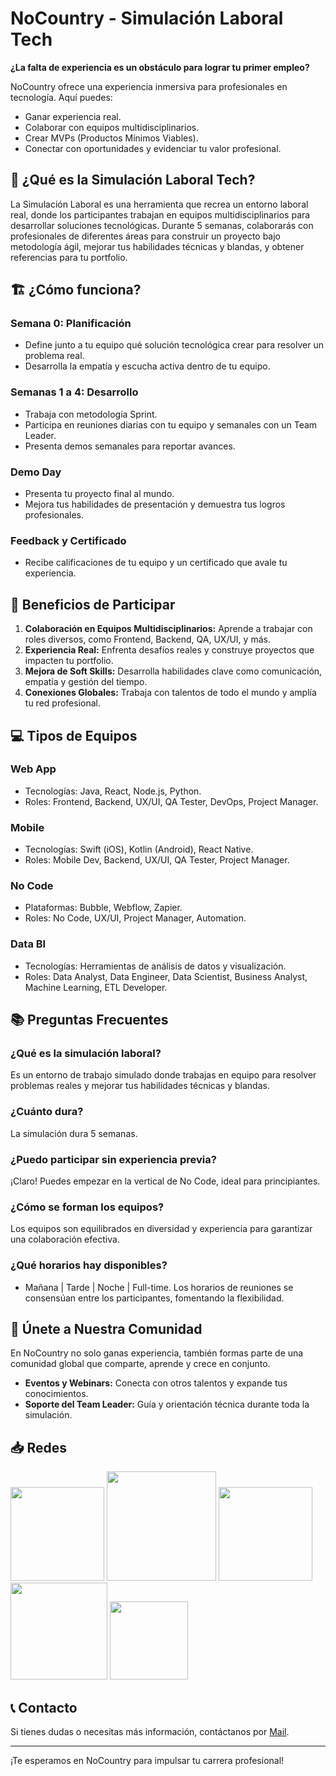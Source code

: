 # NoCountry - Simulación Laboral Tech

**¿La falta de experiencia es un obstáculo para lograr tu primer empleo?**

NoCountry ofrece una experiencia inmersiva para profesionales en tecnología. Aquí puedes:
- Ganar experiencia real.
- Colaborar con equipos multidisciplinarios.
- Crear MVPs (Productos Mínimos Viables).
- Conectar con oportunidades y evidenciar tu valor profesional.

## 🚀 ¿Qué es la Simulación Laboral Tech?

La Simulación Laboral es una herramienta que recrea un entorno laboral real, donde los participantes trabajan en equipos multidisciplinarios para desarrollar soluciones tecnológicas. Durante 5 semanas, colaborarás con profesionales de diferentes áreas para construir un proyecto bajo metodología ágil, mejorar tus habilidades técnicas y blandas, y obtener referencias para tu portfolio.

## 🏗️ ¿Cómo funciona?

### Semana 0: Planificación
- Define junto a tu equipo qué solución tecnológica crear para resolver un problema real.
- Desarrolla la empatía y escucha activa dentro de tu equipo.

### Semanas 1 a 4: Desarrollo
- Trabaja con metodología Sprint.
- Participa en reuniones diarias con tu equipo y semanales con un Team Leader.
- Presenta demos semanales para reportar avances.

### Demo Day
- Presenta tu proyecto final al mundo.
- Mejora tus habilidades de presentación y demuestra tus logros profesionales.

### Feedback y Certificado
- Recibe calificaciones de tu equipo y un certificado que avale tu experiencia.

## 🌟 Beneficios de Participar

1. **Colaboración en Equipos Multidisciplinarios:** Aprende a trabajar con roles diversos, como Frontend, Backend, QA, UX/UI, y más.
2. **Experiencia Real:** Enfrenta desafíos reales y construye proyectos que impacten tu portfolio.
3. **Mejora de Soft Skills:** Desarrolla habilidades clave como comunicación, empatía y gestión del tiempo.
4. **Conexiones Globales:** Trabaja con talentos de todo el mundo y amplía tu red profesional.

## 💻 Tipos de Equipos

### Web App
- Tecnologías: Java, React, Node.js, Python.
- Roles: Frontend, Backend, UX/UI, QA Tester, DevOps, Project Manager.

### Mobile
- Tecnologías: Swift (iOS), Kotlin (Android), React Native.
- Roles: Mobile Dev, Backend, UX/UI, QA Tester, Project Manager.

### No Code
- Plataformas: Bubble, Webflow, Zapier.
- Roles: No Code, UX/UI, Project Manager, Automation.

### Data BI
- Tecnologías: Herramientas de análisis de datos y visualización.
- Roles: Data Analyst, Data Engineer, Data Scientist, Business Analyst, Machine Learning, ETL Developer.

## 📚 Preguntas Frecuentes

### ¿Qué es la simulación laboral?
Es un entorno de trabajo simulado donde trabajas en equipo para resolver problemas reales y mejorar tus habilidades técnicas y blandas.

### ¿Cuánto dura?
La simulación dura 5 semanas.

### ¿Puedo participar sin experiencia previa?
¡Claro! Puedes empezar en la vertical de No Code, ideal para principiantes.

### ¿Cómo se forman los equipos?
Los equipos son equilibrados en diversidad y experiencia para garantizar una colaboración efectiva.

### ¿Qué horarios hay disponibles?
- Mañana | Tarde | Noche | Full-time.
Los horarios de reuniones se consensúan entre los participantes, fomentando la flexibilidad.

## 🎯 Únete a Nuestra Comunidad

En NoCountry no solo ganas experiencia, también formas parte de una comunidad global que comparte, aprende y crece en conjunto.

- **Eventos y Webinars:** Conecta con otros talentos y expande tus conocimientos.
- **Soporte del Team Leader:** Guía y orientación técnica durante toda la simulación.

## 📥 Redes

 <a href="https://discord.gg/5MTzmsNXvx"><img src="https://img.shields.io/badge/Discord-7289DA?style=for-the-badge&logo=discord" width="150" ></a>
 <a href="https://www.instagram.com/nocountry.tech"><img src="https://img.shields.io/badge/Instagram-E4405F?style=for-the-badge&logo=instagram" width="175"></a>
 <a href="https://www.youtube.com/@Nocountrytech"><img src="https://img.shields.io/badge/YouTube-FF0000?style=for-the-badge&logo=youtube" width="150"></a>
 <a href="https://www.nocountry.tech/"><img src="https://img.shields.io/badge/Pagina%20Web-0A8D48?style=for-the-badge&logo=internetexplorer" width="155"></a>
 <a href="https://www.linkedin.com/company/nocountrytalent/"><img src="https://img.shields.io/badge/LinkedIn-0A66C2?style=for-the-badge&logo=linkedin" width="125"></a>


## 📞 Contacto

Si tienes dudas o necesitas más información, contáctanos por [Mail](mailto:contacto@nocountry.io).


--- 

¡Te esperamos en NoCountry para impulsar tu carrera profesional!
